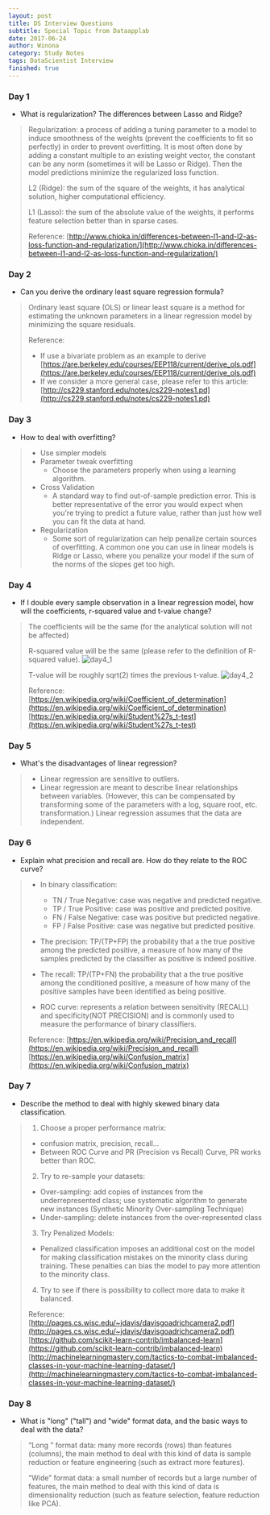 ```yaml
---
layout: post
title: DS Interview Questions
subtitle: Special Topic from Dataapplab
date: 2017-06-24
author: Winona
category: Study Notes
tags: DataScientist Interview
finished: true
---
```



### Day 1

- What is regularization? The differences between Lasso and Ridge?
> Regularization: a process of adding a tuning parameter to a model to induce smoothness of the weights (prevent the coefficients to fit so perfectly) in order to prevent overfitting. It is most often done by adding a constant multiple to an existing weight vector, the constant can be any norm (sometimes it will be Lasso or Ridge). Then the model predictions minimize the regularized loss function.
>
> L2 (Ridge): the sum of the square of the weights, it has analytical solution, higher computational efficiency.
>
> L1 (Lasso): the sum of the absolute value of the weights, it performs feature selection better than in sparse cases.
>
> Reference:
> [http://www.chioka.in/differences-between-l1-and-l2-as-loss-function-and-regularization/](http://www.chioka.in/differences-between-l1-and-l2-as-loss-function-and-regularization/)


### Day 2

- Can you derive the ordinary least square regression formula?
> Ordinary least square (OLS) or linear least square is a method for estimating the unknown parameters in a linear regression model by minimizing the square residuals.
>
> Reference:
> - If use a bivariate problem as an example to derive
> [https://are.berkeley.edu/courses/EEP118/current/derive_ols.pdf](https://are.berkeley.edu/courses/EEP118/current/derive_ols.pdf)
> - If we consider a more general case, please refer to this article:
> [http://cs229.stanford.edu/notes/cs229-notes1.pd](http://cs229.stanford.edu/notes/cs229-notes1.pd)


### Day 3

- How to deal with overfitting?
> - Use simpler models
> - Parameter tweak overfitting
>   - Choose the parameters properly when using a learning algorithm.
> - Cross Validation
>   - A standard way to find out-of-sample prediction error. This is better representative of the error you would expect when you're trying to predict a future value, rather than just how well you can fit the data at hand.
> - Regularization
>   - Some sort of regularization can help penalize certain sources of overfitting. A common one you can use in linear models is Ridge or Lasso, where you penalize your model if the sum of the norms of the slopes get too high.


### Day 4

- If I double every sample observation in a linear regression model, how will the coefficients, r-squared value and t-value change?
> The coefficients will be the same (for the analytical solution will not be affected)
>
> R-squared value will be the same (please refer to the definition of R-squared value).
![day4_1](https://refwd.github.io/ReFwd/img/DS_Interview_Questions/day4_1.jpg)
>
> T-value will be roughly sqrt(2) times the previous t-value.
![day4_2](https://refwd.github.io/ReFwd/img/DS_Interview_Questions/day4_2.jpg)
>
> Reference:
> [https://en.wikipedia.org/wiki/Coefficient_of_determination](https://en.wikipedia.org/wiki/Coefficient_of_determination)
> [https://en.wikipedia.org/wiki/Student%27s_t-test](https://en.wikipedia.org/wiki/Student%27s_t-test)


### Day 5

- What's the disadvantages of linear regression?
> - Linear regression are sensitive to outliers.
> - Linear regression are meant to describe linear relationships between variables. (However, this can be compensated by transforming some of the parameters with a log, square root, etc. transformation.)
> Linear regression assumes that the data are independent.


### Day 6

- Explain what precision and recall are. How do they relate to the ROC curve?
> - In binary classification:
>   - TN / True Negative: case was negative and predicted negative.
>   - TP / True Positive: case was positive and predicted positive.
>   - FN / False Negative: case was positive but predicted negative.
>   - FP / False Positive: case was negative but predicted positive.
>
> - The precision:
> TP/(TP+FP) the probability that a the true positive among the predicted positive, a measure of how many of the samples predicted by the classifier as positive is indeed positive.
>
> - The recall:
> TP/(TP+FN) the probability that a the true positive among the conditioned positive, a measure of how many of the positive samples have been identified as being positive.
>
> - ROC curve:
> represents a relation between sensitivity (RECALL) and specificity(NOT PRECISION) and is commonly used to measure the performance of binary classifiers.
>
> Reference:
> [https://en.wikipedia.org/wiki/Precision_and_recall](https://en.wikipedia.org/wiki/Precision_and_recall)
> [https://en.wikipedia.org/wiki/Confusion_matrix](https://en.wikipedia.org/wiki/Confusion_matrix)


### Day 7

- Describe the method to deal with highly skewed binary data classification.
> 1. Choose a proper performance matrix:
>   - confusion matrix, precision, recall...
>   - Between ROC Curve and PR (Precision vs Recall) Curve, PR works better than ROC.
>
> 2. Try to re-sample your datasets:
>   - Over-sampling: add copies of instances from the underrepresented class; use systematic algorithm to generate new instances (Synthetic Minority Over-sampling Technique)
>   - Under-sampling: delete instances from the over-represented class
>
> 3. Try Penalized Models:
>   - Penalized classification imposes an additional cost on the model for making classification mistakes on the minority class during training. These penalties can bias the model to pay more attention to the minority class.
>
> 4. Try to see if there is possibility to collect more data to make it balanced.
>
> Reference:
> [http://pages.cs.wisc.edu/~jdavis/davisgoadrichcamera2.pdf](http://pages.cs.wisc.edu/~jdavis/davisgoadrichcamera2.pdf)
> [https://github.com/scikit-learn-contrib/imbalanced-learn](https://github.com/scikit-learn-contrib/imbalanced-learn)
> [http://machinelearningmastery.com/tactics-to-combat-imbalanced-classes-in-your-machine-learning-dataset/](http://machinelearningmastery.com/tactics-to-combat-imbalanced-classes-in-your-machine-learning-dataset/)


### Day 8

- What is "long" ("tall") and "wide" format data, and the basic ways to deal with the data?
> “Long ” format data: many more records (rows) than features (columns), the main method to deal with this kind of data is sample reduction or feature engineering (such as extract more features).
>
> “Wide” format data: a small number of records but a large number of features, the main method to deal with this kind of data is dimensionality reduction (such as feature selection, feature reduction like PCA).
